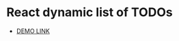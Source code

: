 # React dynamic list of TODOs
- [DEMO LINK](https://onlyraydek.github.io/react_dynamic-list-of-todos/)
